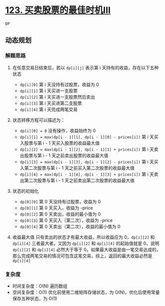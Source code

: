 # [123. 买卖股票的最佳时机III](https://leetcode-cn.com/problems/best-time-to-buy-and-sell-stock-iii/solution/mai-mai-gu-piao-de-zui-jia-shi-ji-iii-by-wrnt/)
`DP`

## 动态规划

### 解题思路

1. 在任意交易日结束后，若以 `dp[i][j]` 表示第 i 天持有的收益，存在以下五种状态
   - `dp[i][0]` 第 i 天没持有过股票，收益为 0
   - `dp[i][1]` 第 i 天买进一支股票
   - `dp[i][2]` 第 i 天买进一支股票然后卖出
   - `dp[i][3]` 第 i 天买进第二支股票
   - `dp[i][4]` 第 i 天完成两笔交易

2. 状态转移方程可以描述为：
   - `dp[i][0] = 0` 没有操作，收益始终为 0
   - `dp[i][1] = max(dp[i - 1][1], dp[i - 1][0] - prices[i])` 第 i 天买入股票与第 i - 1 天买入股票的收益最大值
   - `dp[i][2] = max(dp[i - 1][2], dp[i - 1][1] + prices[i])` 第 i 天卖出股票与第 i - 1 天之前卖出股票的收益最大值
   - `dp[i][3] = max(dp[i - 1][3], dp[i - 1][2] - prices[i])` 第 i 天买入第二次股票与第 i - 1 天之前买入第二次股票的收益最大值
   - `dp[i][4] = max(dp[i - 1][4], dp[i - 1][3] + prices[i])` 第 i 天卖出第二次股票与第 i - 1 天之前卖出第二次股票的收益最大值

3. 状态的初始化
   - `dp[0][0]` 第 0 天没持有过股票，收益为 0
   - `dp[0][1]` 第 0 天买入，收益为 -price
   - `dp[0][2]` 第 0 天卖出，收益的最小值为 0
   - `dp[0][3]` 第 0 天买入（第二次），收益为 -price
   - `dp[0][4]` 第 0 天卖出（第二次），收益的最小值为 0

4. 收益最大值
   只有卖出的状态才有最大收益，所以收益应为 0，`dp[i][2]` 和 `dp[i][4]` 三者最大者。又因为 `dp[i][2]` 和 `dp[i][4]` 的起始值就是 0，说明 `dp[i][2]` 和 `dp[i][4]` 必然大于等于 0。如果最大收益是由一笔交易达成的，那么完成两笔交易的情况可包含这笔交易，综上，返回的最大收益必然是 `dp[i][4]`
   

### 复杂度
- 时间复杂度：O(N) 遍历数组
- 空间复杂度：O(1) 优化前使用二维矩阵存储状态，为 O(N)，优化后使用常量保存五种状态，为 O(1)
  
